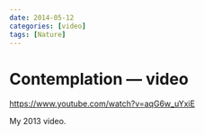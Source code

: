 ```yaml
---
date: 2014-05-12
categories: [video]
tags: [Nature]
---
```


# Contemplation — video

<https://www.youtube.com/watch?v=aqG6w_uYxiE>

My 2013 video.
